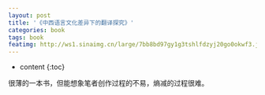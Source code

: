 ```yaml
---
layout: post
title: '《中西语言文化差异下的翻译探究》'
categories: book
tags: book
featimg: http://ws1.sinaimg.cn/large/7bb8bd97gy1g3tshlfdzyj20go0okwf3.jpg
---
```


* content
{:toc}

很薄的一本书，但能想象笔者创作过程的不易，熵减的过程很难。